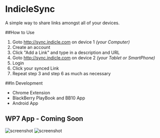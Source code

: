 IndicleSync
========
A simple way to share links amongst all of your devices.

##How to Use
1. Goto http://sync.indicle.com on device 1 _(your Computer)_
2. Create an account
3. Click "Add a Link" and type in a description and URL
4. Goto http://sync.indicle.com on device 2 _(your Tablet or SmartPhone)_
5. Login 
6. Click your synced Link
7. Repeat step 3 and step 6 as much as necessary


##In Development
- Chrome Extension
- BlackBerry PlayBook and BB10 App
- Android App


## WP7 App - Coming Soon
![screenshot](http://sync.indicle.com/screenshots/LoginScreenshot.png)
![screenshot](http://sync.indicle.com/screenshots/Links.png)



